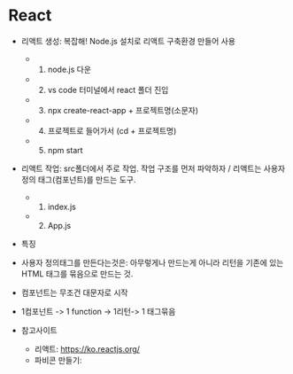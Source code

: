 # React
+ 리액트 생성: 복잡해! Node.js 설치로 리액트 구축환경 만들어 사용 
  +  1. node.js 다운
  +  2. vs code 터미널에서 react 폴더 진입
  +  3. npx create-react-app + 프로젝트명(소문자)
  +  4. 프로젝트로 들어가서 (cd + 프로젝트명)
  +  5. npm start

+ 리액트 작업: src폴더에서 주로 작업. 작업 구조를 먼저 파악하자 / 리액트는 사용자 정의 태그(컴포넌트)를 만드는 도구.
  + 1. index.js 
  + 2. App.js
 
+ 특징
 + 사용자 정의태그를 만든다는것은: 아무렇게나 만드는게 아니라 리턴을 기존에 있는 HTML 태그를 묶음으로 만드는 것.
 + 컴포넌트는 무조건 대문자로 시작
 + 1컴포넌트 -> 1 function -> 1리턴-> 1 태그묶음
  
  
+ 참고사이트
  + 리액트: https://ko.reactjs.org/
  + 파비콘 만들기:  
